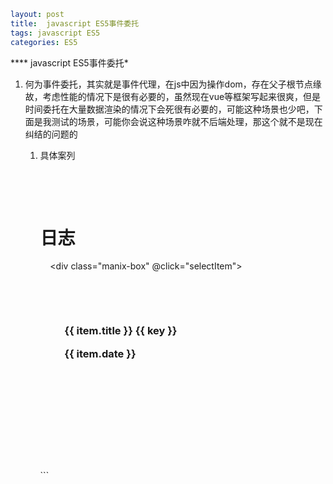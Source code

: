 ```yaml
layout: post
title:  javascript ES5事件委托
tags: javascript ES5
categories: ES5
```

**** javascript ES5事件委托*

1. 何为事件委托，其实就是事件代理，在js中因为操作dom，存在父子根节点缘故，考虑性能的情况下是很有必要的，虽然现在vue等框架写起来很爽，但是时间委托在大量数据渲染的情况下会死很有必要的，可能这种场景也少吧，下面是我测试的场景，可能你会说这种场景咋就不后端处理，那这个就不是现在纠结的问题的
   
   1. 具体案列
      
      
      
      <template>
      
      </template>
      
        <div>
      
          <h1>日志</h1>
      
          <div class="manix-box" @click="selectItem">
      
            <div v-for="(item, key) in es6Studys" :key="key">
      
              <h3 :data-id="key">
      
                {{ item.title }} {{ key }}
      
                <span>{{ item.date }}</span>
      
              </h3>
      
            </div>
      
          </div>
      
          <div class="blog_content_container" id="gitalk-container"></div>
      
        </div>
      
      </template>
      
      <style>
      
      .blog_content_container {
      
        height: 300px;
      
        width: 800px;
      
        border-radius: 1px solid #303030;
      
      }
      
      
      
      .manix-box {
      
        min-height: 300px;
      
        width: 600px;
      
        max-height: 600px;
      
        overflow-y: auto;
      
        border: 2px solid #303030;
      
        border-radius: 8px;
      
        margin: 0 auto;
      
      }
      
      
      
      .manix-box h3 {
      
          display: inline-block;
      
        height: 30px;
      
        line-height: 30px;
      
        border: 1px dashed #ddd;
      
        margin: 10px;
      
        cursor: pointer;
      
      }
      
      </style> ```
      
      
